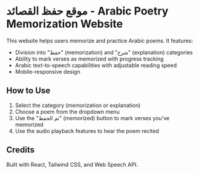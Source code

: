 # موقع حفظ القصائد - Arabic Poetry Memorization Website

This website helps users memorize and practice Arabic poems. It features:

- Division into "حفظ" (memorization) and "شرح" (explanation) categories
- Ability to mark verses as memorized with progress tracking
- Arabic text-to-speech capabilities with adjustable reading speed
- Mobile-responsive design

## How to Use

1. Select the category (memorization or explanation)
2. Choose a poem from the dropdown menu
3. Use the "تم الحفظ" (memorized) button to mark verses you've memorized
4. Use the audio playback features to hear the poem recited

## Credits

Built with React, Tailwind CSS, and Web Speech API. 